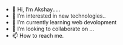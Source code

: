 - 👋 Hi, I’m Akshay.....
- 👀 I’m interested in new technologies..
- 🌱 I’m currently learning web devolopment
- 💞️ I’m looking to collaborate on ...
- 📫 How to reach me.

<!---
akshayp2/akshayp2 is a ✨ special ✨ repository because its `README.md` (this file) appears on your GitHub profile.
You can click the Preview link to take a look at your changes.
--->
